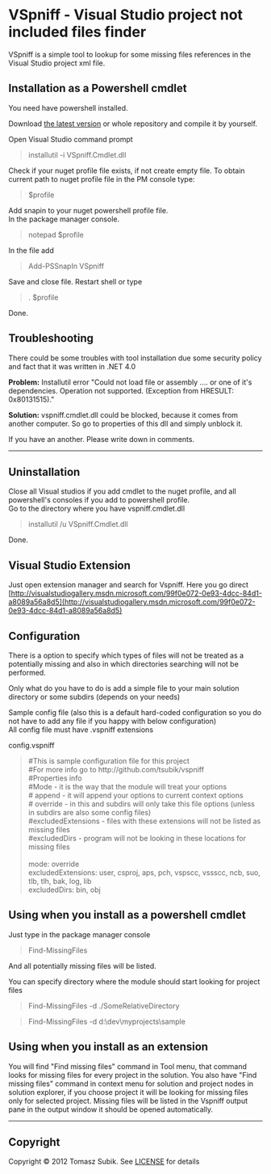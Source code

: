 VSpniff - Visual Studio project not included files finder
=========================

VSpniff is a simple tool to lookup for some missing files references in the Visual Studio project xml file. 

Installation as a Powershell cmdlet
-----------

You need have powershell installed.

Download [the latest version](https://github.com/downloads/tsubik/VSpniff/vspniff_1.0.zip) or whole repository and compile it by yourself.

Open Visual Studio command prompt 

<blockquote>
installutil -i VSpniff.Cmdlet.dll
</blockquote>

Check if your nuget profile file exists, if not create empty file. To obtain current path to nuget profile file in the PM console type:

<blockquote>
$profile
</blockquote> 

Add snapin to your nuget powershell profile file.<br> 
In the package manager console.

<blockquote>
notepad $profile
</blockquote> 

In the file add

<blockquote>
Add-PSSnapIn VSpniff
</blockquote>

Save and close file. Restart shell or type

<blockquote>
. $profile
</blockquote>

Done.

Troubleshooting
--------------

There could be some troubles with tool installation due some security policy and fact that it was written in .NET 4.0

**Problem:** Installutil error "Could not load file or assembly .... or one of it's dependencies. Operation not supported. (Exception from HRESULT: 0x80131515)."

**Solution:** vspniff.cmdlet.dll could be blocked, because it comes from another computer. So go to properties of this dll and simply unblock it.

If you have an another. Please write down in comments.

-----






Uninstallation
-------------

Close all Visual studios if you add cmdlet to the nuget profile, and all powershell's consoles if you add to powershell profile.<br>
Go to the directory where you have vspniff.cmdlet.dll
<blockquote>
installutil /u VSpniff.Cmdlet.dll
</blockquote>

Done.

Visual Studio Extension
------------

Just open extension manager and search for Vspniff. Here you go direct [http://visualstudiogallery.msdn.microsoft.com/99f0e072-0e93-4dcc-84d1-a8089a56a8d5](http://visualstudiogallery.msdn.microsoft.com/99f0e072-0e93-4dcc-84d1-a8089a56a8d5)


Configuration
-------------

There is a option to specify which types of files will not be treated as a potentially missing and also in which directories searching will not be performed.

Only what do you have to do is add a simple file to your main solution directory or some subdirs (depends on your needs)


Sample config file (also this is a default hard-coded configuration so you do not have to add any file if you happy with below configuration)<br>
All config file must have .vspniff extensions

config.vspniff
<blockquote>
#This is sample configuration file for this project<br>
#For more info go to http://github.com/tsubik/vspniff<br>
#Properties info<br>
#Mode - it is the way that the module will treat your options<br>
# append  - it will append your options to current context options<br>
# override  - in this and subdirs will only take this file options (unless in subdirs are also some config files)<br> 
#excludedExtensions - files with these extensions will not be listed as missing files<br>
#excludedDirs - program will not be looking in these locations for missing files<br>
<br>
mode: override<br>
excludedExtensions: user, csproj, aps, pch, vspscc, vssscc, ncb, suo, tlb, tlh, bak, log, lib<br>
excludedDirs: bin, obj<br>
</blockquote>

Using when you install as a powershell cmdlet
-------

Just type in the package manager console

<blockquote>
Find-MissingFiles
</blockquote>

And all potentially missing files will be listed.

You can specify directory where the module should start looking for project files

<blockquote>
Find-MissingFiles -d ./SomeRelativeDirectory
</blockquote>

<blockquote>
Find-MissingFiles -d d:\dev\myprojects\sample
</blockquote>

Using when you install as an extension
-----

You will find "Find missing files" command in Tool menu, that command looks for missing files for every project in the solution. You also have "Find missing files" command in context menu for solution and project nodes in solution explorer, if you choose project it will be looking for missing files only for selected project. Missing files will be listed in the Vspniff output pane in the output window it should be opened automatically. 



------

Copyright
--------
Copyright © 2012 Tomasz Subik. See [LICENSE](http://github.com/tsubik/) for details